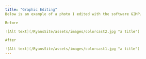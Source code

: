 ```yaml
---
title: "Graphic Editing"
Below is an example of a photo I edited with the software GIMP.

Before

![Alt text](/RyansSite/assets/images/colorcast2.jpg "a title")

After

![Alt text](/RyansSite/assets/images/colorcast1.jpg "a title")
---
```


